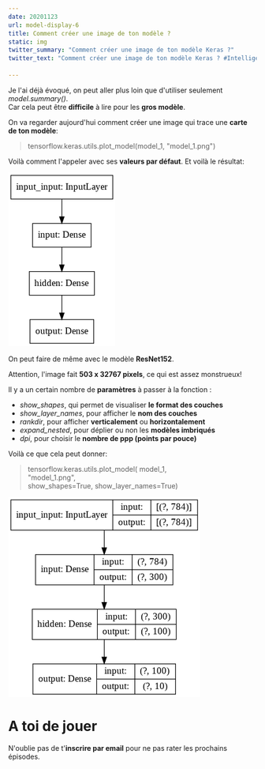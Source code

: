 ```yaml
---
date: 20201123
url: model-display-6
title: Comment créer une image de ton modèle ?
static: img
twitter_summary: "Comment créer une image de ton modèle Keras ?"
twitter_text: "Comment créer une image de ton modèle Keras ? #IntelligenceArtificielle #IA #Deeplearning #Keras #python #fr #multijunet"

---
```


Je l'ai déjà évoqué, on peut aller plus loin que d'utiliser seulement _model.summary()_.  
Car cela peut être **difficile** à lire pour les **gros modèle**.  

On va regarder aujourd'hui comment créer une image qui trace une **carte de ton modèle**:

> tensorflow.keras.utils.plot_model(model_1, "model_1.png")

Voilà comment l'appeler avec ses **valeurs par défaut**. Et voilà le résultat:

![](img/20201123_model_1.png)

On peut faire de même avec le modèle **ResNet152**.  

Attention, l'image fait **503 x 32767 pixels**, ce qui est assez monstrueux!

Il y a un certain nombre de **paramètres** à passer à la fonction :

* _show_shapes_, qui permet de visualiser **le format des couches**
* _show_layer_names_, pour afficher le **nom des couches**
* _rankdir_, pour afficher **verticalement** ou **horizontalement**
* _expand_nested_, pour déplier ou non les **modèles imbriqués**
* _dpi_, pour choisir le **nombre de ppp (points par pouce)**

Voilà ce que cela peut donner:

> tensorflow.keras.utils.plot_model(
>  model_1,  
>  "model_1.png",  
>  show_shapes=True,
>  show_layer_names=True)

![](img/20201123_model_1_all.png)

# A toi de jouer

N'oublie pas de t'**inscrire par email** pour ne pas rater les prochains épisodes.
